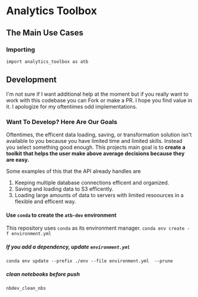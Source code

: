 # Analytics Toolbox

## The Main Use Cases

### Importing 

```
import analytics_toolbox as atb
```

## Development

I'm not sure if I want additional help at the moment but if you really want to work with this codebase you can Fork or make a PR. I hope you find value in it. I apologize for my oftentimes odd implementations.

### Want To Develop? Here Are Our Goals

Oftentimes, the efficent data loading, saving, or transformation solution isn't available to you because you have limited time and limited skills. Instead you select something good enough. This projects main goal is to **create a toolkit that helps the user make above average decisions because they are easy.** 

Some examples of this that the API already handles are

1. Keeping multiple database connections efficent and organized.
2. Saving and loading data to S3 efficently. 
3. Loading large amounts of data to servers with limited resoources in a flexible and efficent way. 

#### Use `conda` to create the `atb-dev` environment

This repository uses `conda` as its environment manager.
`conda env create -f environment.yml`

##### If you add a dependency, update  `environment.yml` 

`conda env update --prefix ./env --file environment.yml  --prune`

##### clean notebooks before push

`nbdev_clean_nbs`